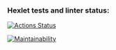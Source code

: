 ### Hexlet tests and linter status:
[![Actions Status](https://github.com/Mingrownake/fullstack-javascript-project-44/actions/workflows/hexlet-check.yml/badge.svg)](https://github.com/Mingrownake/fullstack-javascript-project-44/actions)

[![Maintainability](https://api.codeclimate.com/v1/badges/d29a87df40937e86d7cd/maintainability)](https://codeclimate.com/github/Mingrownake/fullstack-javascript-project-44/maintainability)